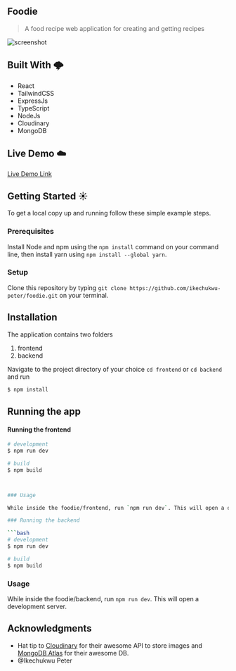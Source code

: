 ## Foodie

> A food recipe web application for creating and getting recipes

![screenshot](./assets/screen.gif)

## Built With 🌩️

- React
- TailwindCSS
- ExpressJs
- TypeScript
- NodeJs
- Cloudinary
- MongoDB

## Live Demo ☁️

[Live Demo Link]()

## Getting Started ☀️

To get a local copy up and running follow these simple example steps.

### Prerequisites

Install Node and npm using the `npm install` command on your command line, then install yarn using `npm install --global yarn`.

### Setup

Clone this repository by typing `git clone https://github.com/ikechukwu-peter/foodie.git` on your terminal.

## Installation

The application contains two folders

1. frontend
2. backend

Navigate to the project directory of your choice `cd frontend` or `cd backend` and run

```bash
$ npm install
```

## Running the app

#### Running the frontend

```bash
# development
$ npm run dev

# build
$ npm build



### Usage

While inside the foodie/frontend, run `npm run dev`. This will open a development server.

### Running the backend

```bash
# development
$ npm run dev

# build
$ npm build

```

### Usage

While inside the foodie/backend, run `npm run dev`. This will open a development server.







## Acknowledgments

- Hat tip to [Cloudinary](cloudinary.com) for their awesome API to store images and [MongoDB Atlas](mongodb.com) for their awesome DB.
- @Ikechukwu Peter
